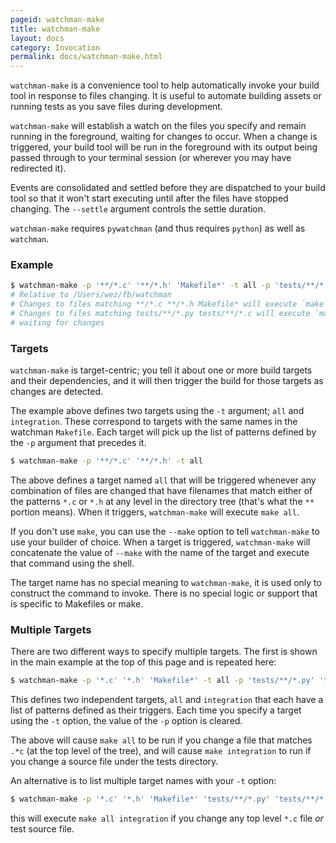 ```yaml
---
pageid: watchman-make
title: watchman-make
layout: docs
category: Invocation
permalink: docs/watchman-make.html
---
```


`watchman-make` is a convenience tool to help automatically invoke your build
tool in response to files changing.  It is useful to automate building assets
or running tests as you save files during development.

`watchman-make` will establish a watch on the files you specify and remain
running in the foreground, waiting for changes to occur.  When a change is
triggered, your build tool will be run in the foreground with its output being
passed through to your terminal session (or wherever you may have redirected
it).

Events are consolidated and settled before they are dispatched to your build
tool so that it won't start executing until after the files have stopped
changing.  The `--settle` argument controls the settle duration.

`watchman-make` requires `pywatchman` (and thus requires `python`) as well as
`watchman`.

### Example

```bash
$ watchman-make -p '**/*.c' '**/*.h' 'Makefile*' -t all -p 'tests/**/*.py' 'tests/**/*.c' -t integration
# Relative to /Users/wez/fb/watchman
# Changes to files matching **/*.c **/*.h Makefile* will execute `make all`
# Changes to files matching tests/**/*.py tests/**/*.c will execute `make integration`
# waiting for changes
```

### Targets

`watchman-make` is target-centric; you tell it about one or more build targets
and their dependencies, and it will then trigger the build for those targets as
changes are detected.

The example above defines two targets using the `-t` argument; `all` and
`integration`.  These correspond to targets with the same names in the watchman
`Makefile`.  Each target will pick up the list of patterns defined by the `-p`
argument that precedes it.

```bash
$ watchman-make -p '**/*.c' '**/*.h' -t all
```

The above defines a target named `all` that will be triggered whenever any
combination of files are changed that have filenames that match either of the
patterns `*.c` or `*.h` at any level in the directory tree (that's what the
`**` portion means).   When it triggers, `watchman-make` will execute `make
all`.

If you don't use `make`, you can use the `--make` option to tell `watchman-make`
to use your builder of choice.  When a target is triggered, `watchman-make` will
concatenate the value of `--make` with the name of the target and execute that
command using the shell.

The target name has no special meaning to `watchman-make`, it is used only to
construct the command to invoke.  There is no special logic or support that is
specific to Makefiles or make.

### Multiple Targets

There are two different ways to specify multiple targets.  The first is shown
in the main example at the top of this page and is repeated here:

```bash
$ watchman-make -p '*.c' '*.h' 'Makefile*' -t all -p 'tests/**/*.py' 'tests/**/*.c' -t integration
```

This defines two independent targets, `all` and `integration` that each have a
list of patterns defined as their triggers.  Each time you specify a target
using the `-t` option, the value of the `-p` option is cleared.

The above will cause `make all` to be run if you change a file that matches
`.*c` (at the top level of the tree), and will cause `make integration` to run
if you change a source file under the tests directory.

An alternative is to list multiple target names with your `-t` option:

```bash
$ watchman-make -p '*.c' '*.h' 'Makefile*' 'tests/**/*.py' 'tests/**/*.c' -t all integration
```

this will execute `make all integration` if you change any top level `*.c` file
*or* test source file.

